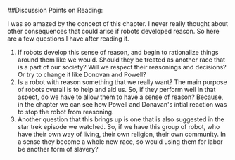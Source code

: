 ##Discussion Points on Reading:

 I was so amazed by the concept of this chapter. I never really thought about other consequences that could arise if robots developed reason. So here are a few questions I have after reading it.

1. If robots develop this sense of reason, and begin to rationalize things around them like we would. Should they be treated as another race that is a part of our society? Will we respect their reasonings and decisions? Or try to change it like Donovan and Powell?
2. Is a robot with reason something that we really want? The main purpose of robots overall is to help and aid us. So, if they perform well in that aspect, do we have to allow them to have a sense of reason? Because, in the chapter we can see how Powell and Donavan's intial reaction was to stop the robot from reasoning.
3. Another question that this brings up is one that is also suggested in the star trek episode we watched. So, if we have this group of robot, who have their own way of living, their own religion, their own community. In a sense they become a whole new race, so would using them for labor be another form of slavery?


